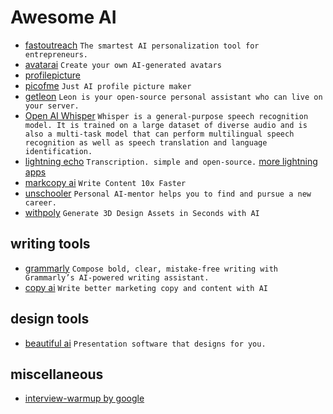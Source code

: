 # Awesome AI
- [fastoutreach](https://www.fastoutreach.ai/) `The smartest AI personalization tool for entrepreneurs.`
- [avatarai](https://avatarai.me/) `Create your own AI-generated avatars`
- [profilepicture](https://www.profilepicture.ai/)
- [picofme](https://picofme.io/) `Just AI profile picture maker`
- [getleon](https://getleon.ai/) `Leon is your open-source personal assistant who can live on your server.`
- [Open AI Whisper](https://github.com/openai/whisper) `Whisper is a general-purpose speech recognition model. It is trained on a large dataset of diverse audio and is also a multi-task model that can perform multilingual speech recognition as well as speech translation and language identification.`
- [lightning echo](https://lightning.ai/echo/view/home) `Transcription. simple and open-source.` [more lightning apps](https://lightning.ai/apps)
- [markcopy ai](https://www.markcopy.ai/) `Write Content 10x Faster`
- [unschooler](https://unschooler.me/) `Personal AI-mentor helps you to find and pursue a new career.`
- [withpoly](https://withpoly.com/) `Generate 3D Design Assets in Seconds with AI`

## writing tools
- [grammarly](https://www.grammarly.com/) `Compose bold, clear, mistake-free writing with Grammarly’s AI-powered writing assistant.`
- [copy ai](https://www.copy.ai/) `Write better marketing copy and content with AI`

## design tools
- [beautiful ai](https://www.beautiful.ai/) `Presentation software that designs for you.`

## miscellaneous
- [interview-warmup by google](https://grow.google/certificates/interview-warmup/)
